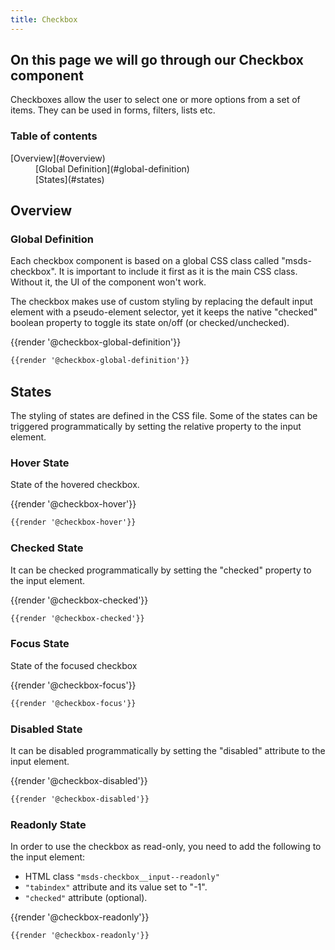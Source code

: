 ```yaml
---
title: Checkbox 
---
```

## On this page we will go through our Checkbox component 

Checkboxes allow the user to select one or more options from a set of items.
They can be used in forms, filters, lists etc.

### Table of contents
<div class="row">
    <div class="col-4">
        <dl>
            <dt>[Overview](#overview)</dt>
            <dd>[Global Definition](#global-definition)</dd>
            <dd>[States](#states)</dd>
        </dl>        
    </div>    
</div>

## Overview
### Global Definition
Each checkbox component is based on a global CSS class called "msds-checkbox". It is important to include it first as it is the main CSS class. Without it, the UI of the component won't work.

The checkbox makes use of custom styling by replacing the default input element with a pseudo-element selector, yet it keeps the native "checked" boolean property to toggle its state on/off (or checked/unchecked).

<div class="element-preview">
  <div class="element-preview__inner">{{render '@checkbox-global-definition'}}</div>
</div>

```html
{{render '@checkbox-global-definition'}}
```


## States
The styling of states are defined in the CSS file. Some of the states can be triggered programmatically by setting the relative property to the input element. 

### Hover State

State of the hovered checkbox.
<div class="element-preview">
  <div class="element-preview__inner">{{render '@checkbox-hover'}}</div>
</div>

```html
{{render '@checkbox-hover'}}
```

### Checked State

It can be checked programmatically by setting the "checked" property to the input element.
<div class="element-preview">
  <div class="element-preview__inner">{{render '@checkbox-checked'}}</div>
</div>

```html
{{render '@checkbox-checked'}}
```

### Focus State

State of the focused checkbox
<div class="element-preview">
  <div class="element-preview__inner">{{render '@checkbox-focus'}}</div>
</div>

```html
{{render '@checkbox-focus'}}
```

### Disabled State

It can be disabled programmatically by setting the "disabled" attribute to the input element.
<div class="element-preview">
  <div class="element-preview__inner">{{render '@checkbox-disabled'}}</div>
</div>

```html
{{render '@checkbox-disabled'}}
```

### Readonly State

In order to use the checkbox as read-only, you need to add the following to the input element:
- HTML class <code>"msds-checkbox__input--readonly"</code>
- <code>"tabindex"</code> attribute and its value set to "-1".
- <code>"checked"</code> attribute (optional).

<div class="element-preview">
  <div class="element-preview__inner">{{render '@checkbox-readonly'}}</div>
</div>

```html
{{render '@checkbox-readonly'}}
```